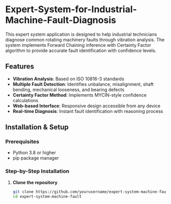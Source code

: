 # Expert-System-for-Industrial-Machine-Fault-Diagnosis
This expert system application is designed to help industrial technicians diagnose common rotating machinery faults through vibration analysis. The system implements Forward Chaining inference with Certainty Factor algorithm to provide accurate fault identification with confidence levels.

## Features

- **Vibration Analysis**: Based on ISO 10816-3 standards
- **Multiple Fault Detection**: Identifies unbalance, misalignment, shaft bending, mechanical looseness, and bearing defects
- **Certainty Factor Method**: Implements MYCIN-style confidence calculations
- **Web-based Interface**: Responsive design accessible from any device
- **Real-time Diagnosis**: Instant fault identification with reasoning process

## Installation & Setup

### Prerequisites
- Python 3.8 or higher
- pip package manager

### Step-by-Step Installation

1. **Clone the repository**
   ```bash
   git clone https://github.com/yourusername/expert-system-machine-fault.git
   cd expert-system-machine-fault
